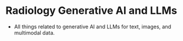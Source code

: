 # Radiology Generative AI and LLMs
* All things related to generative AI and LLMs for text, images, and multimodal data.
